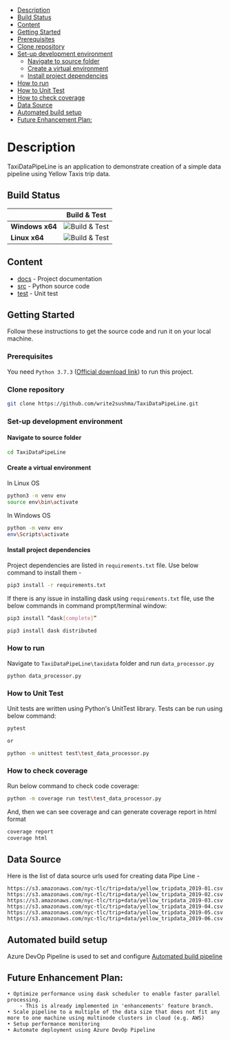 <!-- TOC -->
- [Description](#description)
- [Build Status](#build-status)
- [Content](#content)
- [Getting Started](#getting-started)
- [Prerequisites](#prerequisites)
- [Clone repository](#clone-repository)
- [Set-up development environment](#set-up-development-environment)
  - [Navigate to source folder](#navigate-to-source-folder)
  - [Create a virtual environment](#create-a-virtual-environment)
  - [Install project dependencies](#install-project-dependencies)
- [How to run](#how-to-run)
- [How to Unit Test](#how-to-unit-test)
- [How to check coverage](#how-to-check-coverage)
- [Data Source](#data-source)
- [Automated build setup](#automated-build-setup)
- [Future Enhancement Plan:](#future-enhancement-plan)
<!-- /TOC -->

# Description
TaxiDataPipeLine is an application to demonstrate creation of a simple data pipeline using Yellow Taxis trip data.

## Build Status

|   | Build & Test |
|---|:-----:|
|**Windows x64**|![Build & Test][win-x64-build-badge]
|**Linux x64**|![Build & Test][linux-x64-build-badge]

[win-x64-build-badge]: https://mseng.visualstudio.com/pipelinetools/_apis/build/status/VSTS.Agent/azure-pipelines-agent.ci?branchName=master&jobname=Windows%20Agent%20(x64)
[linux-x64-build-badge]: https://mseng.visualstudio.com/pipelinetools/_apis/build/status/VSTS.Agent/azure-pipelines-agent.ci?branchName=master&jobname=Linux%20Agent%20(x64)

## Content

* [docs](docs/) - Project documentation
* [src](src/) - Python source code
* [test](test/) - Unit test


## Getting Started

Follow these instructions to get the source code and run it on your local machine.

### Prerequisites

  You need `Python 3.7.3` ([Official download link](https://www.python.org/downloads/release/python-373/)) to run this project.

### Clone repository
  ```sh
  git clone https://github.com/write2sushma/TaxiDataPipeLine.git
  ```

### Set-up development environment

#### Navigate to source folder
  ```sh
  cd TaxiDataPipeLine
  ```

#### Create a virtual environment

  In Linux OS
  ```sh    
  python3 -m venv env
  source env\bin\activate
  ```  

  In Windows OS
  ```sh    
  python -m venv env
  env\Scripts\activate
  ```  

#### Install project dependencies 

  Project dependencies are listed in `requirements.txt` file. Use below command to install them -
  ```sh    
  pip3 install -r requirements.txt
  ```    
  
  If there is any issue in installing dask using `requirements.txt` file, use the below commands in command prompt/terminal window:
  ```sh
  pip3 install “dask[complete]”

  pip3 install dask distributed
  ```

### How to run

  Navigate to `TaxiDataPipeLine\taxidata` folder and run `data_processor.py`

  ```sh
  python data_processor.py
  ```

### How to Unit Test

  Unit tests are written using Python's UnitTest library. Tests can be run using below command:
  ```sh
  pytest
  
  or 
  
  python -m unittest test\test_data_processor.py
  ```

### How to check coverage

  Run below command to check code coverage:
  ```sh
  python -m coverage run test\test_data_processor.py
  ```
  And, then we can see coverage and can generate coverage report in html format
  ```sh
  coverage report
  coverage html
  ```

## Data Source
  Here is the list of data source urls used for creating data Pipe Line -

    https://s3.amazonaws.com/nyc-tlc/trip+data/yellow_tripdata_2019-01.csv
    https://s3.amazonaws.com/nyc-tlc/trip+data/yellow_tripdata_2019-02.csv
    https://s3.amazonaws.com/nyc-tlc/trip+data/yellow_tripdata_2019-03.csv
    https://s3.amazonaws.com/nyc-tlc/trip+data/yellow_tripdata_2019-04.csv
    https://s3.amazonaws.com/nyc-tlc/trip+data/yellow_tripdata_2019-05.csv
    https://s3.amazonaws.com/nyc-tlc/trip+data/yellow_tripdata_2019-06.csv
    
## Automated build setup
Azure DevOp Pipeline is used to set and configure [Automated build pipeline](https://sushmag.visualstudio.com/TaxiDataPipeLine)
    
## Future Enhancement Plan:    
    • Optimize performance using dask scheduler to enable faster parallel processing.
        - This is already implemented in 'enhancements' feature branch.
    • Scale pipeline to a multiple of the data size that does not fit any more to one machine using multinode clusters in cloud (e.g. AWS)
    • Setup performance monitoring 
    • Automate deployment using Azure DevOp Pipeline 
    

